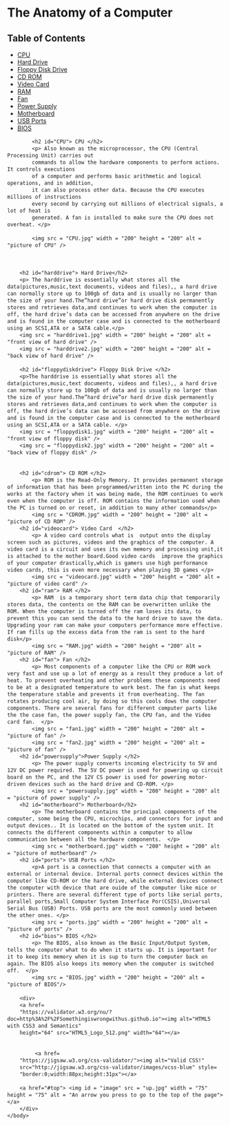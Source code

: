 <!doctype html>
<html lang="en">
	<head>
		<meta charset="UTF-8">
		<link rel="stylesheet" type="text/css" href="basics.css"/>
		<title> Hardware Project </title>
	</head>
	<body>
		<h1 id="top">The Anatomy of a Computer  </h1> 
		<h2> Table of Contents </h2> 
		<ul> 
			<li> <a href="#CPU"> CPU </a> </li>
			<li> <a href="#harddrive"> Hard Drive </a> </li>
			<li> <a href="#floppydiskdrive"> Floppy Disk Drive </a></li>
			<li> <a href="#cdrom"> CD ROM </a> </li>
			<li> <a href="#videocard"> Video Card</a> </li> 
			<li> <a href="#ram"> RAM </a> </li>
			<li> <a href="#fan"> Fan </a> </li>
			<li> <a href="#powersupply"> Power Supply </a> </li>
			<li> <a href="#motherboard">  Motherboard </a> </li>
			<li> <a href="#ports"> USB Ports </a> </li>
			<li> <a href="#bios"> BIOS </a> </li>	
		</ul> 


			<h2 id="CPU"> CPU </h2>		
			<p> Also known as the microprocessor, the CPU (Central Processing Unit) carries out
			commands to allow the hardware components to perform actions. It controls executions
			of a computer and performs basic arithmetic and logical operations, and in addition,
			it can also process other data. Because the CPU executes millions of instructions 
			every second by carrying out millions of electrical signals, a lot of heat is 
			generated. A fan is installed to make sure the CPU does not overheat. </p>
			
			<img src = "CPU.jpg" width = "200" height = "200" alt = "picture of CPU" />



		<h2 id="harddrive"> Hard Drive</h2> 
		<p> The harddrive is essentially what stores all the data(pictures,music,text documents, videos and files),, a hard drive can normally store up to 100gb of data and is usually no larger than the size of your hand.The”hard drive”or hard drive disk permanently stores and retrieves data,and continues to work when the computer is off, the hard drive’s data can be accessed from anywhere on the drive and is found in the computer case and is connected to the motherboard using an SCSI,ATA or a SATA cable.</p> 
		<img src = "harddrive1.jpg" width = "200" height = "200" alt = "front view of hard drive" />
		<img src = "harddrive2.jpg" width = "200" height = "200" alt = "back view of hard drive" />

		<h2 id="floppydiskdrive"> Floppy Disk Drive </h2>
		<p>The harddrive is essentially what stores all the data(pictures,music,text documents, videos and files),, a hard drive can normally store up to 100gb of data and is usually no larger than the size of your hand.The”hard drive”or hard drive disk permanently stores and retrieves data,and continues to work when the computer is off, the hard drive’s data can be accessed from anywhere on the drive and is found in the computer case and is connected to the motherboard using an SCSI,ATA or a SATA cable. </p> 
		<img src = "floppydisk1.jpg" width = "200" height = "200" alt = "front view of floppy disk" />
		<img src = "floppydisk2.jpg" width = "200" height = "200" alt = "back view of floppy disk" />


		<h2 id="cdrom"> CD ROM </h2>
			<p> ROM is the Read-Only Memory. It provides permanent storage of information that has been programmed/written into the PC during the works at the factory when it was being made, the ROM continues to work even when the computer is off. ROM contains the information used when the PC is turned on or reset, in addition to many other commands</p> 
			<img src = "CDROM.jpg" width = "200" height = "200" alt = "picture of CD ROM" />
		<h2 id="videocard"> Video Card  </h2>
			<p> A video card controls what is  output onto the display screen such as pictures, videos and the graphics of the computer. A video card is a circuit and uses its own memory and processing unit,it is attached to the mother board.Good video cards  improve the graphics of your computer drastically,which is gamers use high performance video cards, this is even more necessary when playing 3D games </p> 
			<img src = "videocard.jpg" width = "200" height = "200" alt = "picture of video card" />
		<h2 id="ram"> RAM </h2>
			<p> RAM  is a temporary short term data chip that temporarily stores data, the contents on the RAM can be overwritten unlike the ROM. When the computer is turned off the ram loses its data, to prevent this you can send the data to the hard drive to save the data. Upgrading your ram can make your computers performance more effective. If ram fills up the excess data from the ram is sent to the hard disk</p> 
			<img src = "RAM.jpg" width = "200" height = "200" alt = "picture of RAM" />
		<h2 id="fan"> Fan </h2>
			<p> Most components of a computer like the CPU or ROM work very fast and use up a lot of energy as a result they produce a lot of heat. To prevent overheating and other problems these components need to be at a designated temperature to work best. The fan is what keeps the temperature stable and prevents it from overheating. The fan rotates producing cool air, by doing so this cools dows the computer components. There are several fans for different computer parts like the the case fan, the power supply fan, the CPU fan, and the Video card fan.  </p> 
			<img src = "fan1.jpg" width = "200" height = "200" alt = "picture of fan" />
			<img src = "fan2.jpg" width = "200" height = "200" alt = "picture of fan" />
		<h2 id="powersupply">Power Supply </h2>
			<p> The power supply converts incoming electricity to 5V and 12V DC power required. The 5V DC power is used for powering up circuit board on the PC, and the 12V CS power is used for powering motor-driven devices such as the hard drive and CD-ROM. </p> 
			<img src = "powersupply.jpg" width = "200" height = "200" alt = "picture of power supply" />
		<h2 id="motherboard"> Motherboard</h2>
			<p> The motherboard contains the principal components of the computer, some being the CPU, microchips, and connectors for input and output devices.. It is located on the bottom of the system unit. It connects the different components within a computer to allow communication between all the hardware components.  </p> 
			<img src = "motherboard.jpg" width = "200" height = "200" alt = "picture of motherboard" />
		<h2 id="ports"> USB Ports </h2>
			<p>A port is a connection that connects a computer with an external or internal device. Internal ports connect devices within the computer like CD-ROM or the hard drive, while external devices connect the computer with device that are ouide of the computer like mice or printers. There are several different type of ports like serial ports, parallel ports,Small Computer System Interface Por(CSIS),Universal Serial Bus (USB) Ports. USB ports are the most commonly used between the other ones. </p> 
			<img src = "ports.jpg" width = "200" height = "200" alt = "picture of ports" />
		<h2 id="bios"> BIOS </h2>
			<p> The BIOS, also known as the Basic Input/Output System, tells the computer what to do when it starts up. It is important for it to keep its memory when it is sup to turn the computer back on again. The BIOS also keeps its memory when the computer is switched off.  </p> 
			<img src = "BIOS.jpg" width = "200" height = "200" alt = "picture of BIOS"/>
		
		<div> 
		<a href=
        "https://validator.w3.org/nu/?doc=http%3A%2F%2FSomethingiswrongwithus.github.io"><img alt="HTML5 with CSS3 and Semantics"
        height="64" src="HTML5_Logo_512.png" width="64"></a>
		
        
       		 <a href=
        "https://jigsaw.w3.org/css-validator/"><img alt="Valid CSS!"
        src="http://jigsaw.w3.org/css-validator/images/vcss-blue" style=
        "border:0;width:88px;height:31px"></a>
		
		<a href="#top"> <img id = "image" src = "up.jpg" width = "75" height = "75" alt = "An arrow you press to go to the top of the page"></a>
		</div> 
	</body>
</html>       
